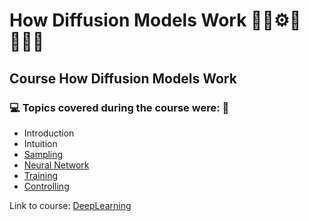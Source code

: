 # How Diffusion Models Work 🤖🎲⚙️🤯👨🏻‍💻
## Course How Diffusion Models Work
### 💻 Topics covered during the course were: 🚀

- Introduction
- Intuition
- [Sampling](https://github.com/romulovieira777/How_Diffusion_Models_Work/tree/main/01_Sampling)
- [Neural Network](https://github.com/romulovieira777/How_Diffusion_Models_Work/tree/main/02_Neural_Network)
- [Training](https://github.com/romulovieira777/How_Diffusion_Models_Work/tree/main/03_Training)
- [Controlling]()

Link to course: [DeepLearning](https://www.deeplearning.ai/short-courses/how-diffusion-models-work/)